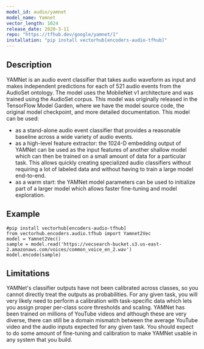 ```yaml
---
model_id: audio/yamnet
model_name: Yamnet 
vector_length: 1024
release_date: 2020-3-11
repo: "https://tfhub.dev/google/yamnet/1"
installation: "pip install vectorhub[encoders-audio-tfhub]"
---
```


## Description

YAMNet is an audio event classifier that takes audio waveform as input and makes independent predictions for each 
of 521 audio events from the AudioSet ontology. The model uses the MobileNet v1 architecture and was trained using 
the AudioSet corpus. This model was originally released in the TensorFlow Model Garden, where we have the model 
source code, the original model checkpoint, and more detailed documentation.
This model can be used: 

- as a stand-alone audio event classifier that provides a reasonable baseline across a wide variety of audio events.
- as a high-level feature extractor: the 1024-D embedding output of YAMNet can be used as the input features of another shallow model which can then be trained on a small amount of data for a particular task. This allows quickly creating specialized audio classifiers without requiring a lot of labeled data and without having to train a large model end-to-end.
- as a warm start: the YAMNet model parameters can be used to initialize part of a larger model which allows faster fine-tuning and model exploration.


## Example

```
#pip install vectorhub[encoders-audio-tfhub]
from vectorhub.encoders.audio.tfhub import Yamnet2Vec
model = Yamnet2Vec()
sample = model.read('https://vecsearch-bucket.s3.us-east-2.amazonaws.com/voices/common_voice_en_2.wav')
model.encode(sample)
```

## Limitations

YAMNet's classifier outputs have not been calibrated across classes, so you cannot directly treat 
the outputs as probabilities. For any given task, you will very likely need to perform a calibration with task-specific data 
which lets you assign proper per-class score thresholds and scaling.
YAMNet has been trained on millions of YouTube videos and although these are very diverse, there can still be a domain mismatch 
between the average YouTube video and the audio inputs expected for any given task. You should expect to do some amount of 
fine-tuning and calibration to make YAMNet usable in any system that you build.
